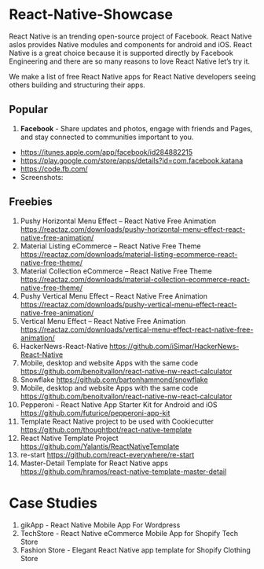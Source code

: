 # React-Native-Showcase
React Native is an trending open-source project of Facebook. React Native aslos provides Native modules and components for android and iOS. React Native is a great choice because it is supported directly by Facebook Engineering and there are so many reasons to love React Native let’s try it.

We make a list of free React Native apps for React Native developers seeing others building and structuring their apps.

## Popular
1. **Facebook** - Share updates and photos, engage with friends and Pages, and stay connected to communities important to you.
  * https://itunes.apple.com/app/facebook/id284882215
  * https://play.google.com/store/apps/details?id=com.facebook.katana
  * https://code.fb.com/
  * Screenshots:

## Freebies
1.	Pushy Horizontal Menu Effect – React Native Free Animation	https://reactaz.com/downloads/pushy-horizontal-menu-effect-react-native-free-animation/
2.	Material Listing eCommerce – React Native Free Theme	https://reactaz.com/downloads/material-listing-ecommerce-react-native-free-theme/
3.	Material Collection eCommerce – React Native Free Theme	https://reactaz.com/downloads/material-collection-ecommerce-react-native-free-theme/
4.	Pushy Vertical Menu Effect – React Native Free Animation	https://reactaz.com/downloads/pushy-vertical-menu-effect-react-native-free-animation/
5.	Vertical Menu Effect – React Native Free Animation	https://reactaz.com/downloads/vertical-menu-effect-react-native-free-animation/
6.	HackerNews-React-Native	https://github.com/iSimar/HackerNews-React-Native
7.	Mobile, desktop and website Apps with the same code	https://github.com/benoitvallon/react-native-nw-react-calculator
8.	Snowflake 	https://github.com/bartonhammond/snowflake
9.	Mobile, desktop and website Apps with the same code	https://github.com/benoitvallon/react-native-nw-react-calculator
10.	Pepperoni - React Native App Starter Kit for Android and iOS	https://github.com/futurice/pepperoni-app-kit
11.	Template React Native project to be used with Cookiecutter	https://github.com/thoughtbot/react-native-template
12.	React Native Template Project	https://github.com/Yalantis/ReactNativeTemplate
13.	re-start	https://github.com/react-everywhere/re-start
14.	Master-Detail Template for React Native apps	https://github.com/hramos/react-native-template-master-detail

# Case Studies 

1. gikApp - React Native Mobile App For Wordpress
2. TechStore - React Native eCommerce Mobile App for Shopify Tech Store
3. Fashion Store - Elegant React Native app template for Shopify Clothing Store
